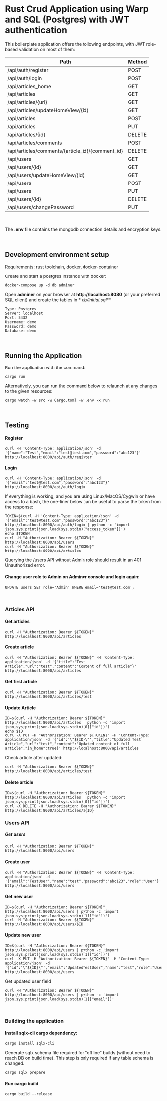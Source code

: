 # Rust Crud Application using Warp and SQL (Postgres) with JWT authentication

This boilerplate application offers the following endpoints, with JWT role-based validation on most of them:

| Path                                             | Method |
|--------------------------------------------------|--------|
| /api/auth/register                               | POST   |
| /api/auth/login                                  | POST   |
| /api/articles_home                               | GET    |
| /api/articles                                    | GET    |
| /api/articles/{url}                              | GET    |
| /api/articles/updateHomeView/{id}                | GET    |
| /api/articles                                    | POST   |
| /api/articles                                    | PUT    |
| /api/articles/{id}                               | DELETE |
| /api/articles/comments                           | POST   |
| /api/articles/comments/{article_id}/{comment_id} | DELETE |
| /api/users                                       | GET    |
| /api/users/{id}                                  | GET    |
| /api/users/updateHomeView/{id}                   | GET    |
| /api/users                                       | POST   |
| /api/users                                       | PUT    |
| /api/users/{id}                                  | DELETE |
| /api/users/changePassword                        | PUT    |

<br />

The **.env** file contains the mongodb connection details and encryption keys.

<br />

## Development environment setup

Requirements: rust toolchain, docker, docker-container

Create and start a postgres instance with docker:

    docker-compose up -d db adminer

Open **adminer** on your browser at **http://localhost:8080** (or your preferred SQL client) and create the tables in *
*db/initial.sql***

    Type: Postgres
    Server: localhost
    Port: 5432
    Username: demo
    Password: demo
    Database: demo

<br />

## Running the Application

Run the application with the command:

    cargo run

Alternatively, you can run the command below to relaunch at any changes to the given resources:

    cargo watch -w src -w Cargo.toml -w .env -x run

<br />

## Testing

#### Register

    curl -H 'Content-Type: application/json' -d '{"name":"Test","email":"test@test.com","password":"abc123"}' http://localhost:8000/api/auth/register

#### Login

    curl -H 'Content-Type: application/json' -d '{"email":"test@test.com","password":"abc123"}' http://localhost:8000/api/auth/login

If everything is working, and you are using Linux/MacOS/Cygwin or have access to a bash, the one-liner below can be
useful to parse the token from the response:

    TOKEN=$(curl -H 'Content-Type: application/json' -d '{"email":"test@test.com","password":"abc123"}' http://localhost:8000/api/auth/login | python -c 'import json,sys;print(json.load(sys.stdin)["access_token"])')
    echo $TOKEN
    curl -H "Authorization: Bearer ${TOKEN}" http://localhost:8000/api/users
    curl -H "Authorization: Bearer ${TOKEN}" http://localhost:8000/api/articles

Querying the /users API without Admin role should result in an 401 Unauthorized error.

#### Change user role to Admin on Adminer console and login again:

    UPDATE users SET role='Admin' WHERE email='test@test.com';

<br />

### Articles API

#### Get articles

    curl -H "Authorization: Bearer ${TOKEN}" http://localhost:8000/api/articles

#### Create article

    curl -H "Authorization: Bearer ${TOKEN}" -H 'Content-Type: application/json' -d '{"title":"Test Article","url":"test","content":"Content of full article"}' http://localhost:8000/api/articles 

#### Get first article

    curl -H "Authorization: Bearer ${TOKEN}" http://localhost:8000/api/articles/test

#### Update Article

    ID=$(curl -H "Authorization: Bearer ${TOKEN}" http://localhost:8000/api/articles | python -c 'import json,sys;print(json.load(sys.stdin)[0]["id"])')
    echo $ID
    curl -X PUT -H "Authorization: Bearer ${TOKEN}" -H 'Content-Type: application/json' -d '{"id":'\"${ID}\"',"title":"Updated Test Article","url":"test","content":"Updated content of full article","in_home":true}' http://localhost:8000/api/articles

Check article after updated:

    curl -H "Authorization: Bearer ${TOKEN}" http://localhost:8000/api/articles/test

#### Delete article

    ID=$(curl -H "Authorization: Bearer ${TOKEN}" http://localhost:8000/api/articles | python -c 'import json,sys;print(json.load(sys.stdin)[0]["id"])')
    curl -X DELETE -H "Authorization: Bearer ${TOKEN}" http://localhost:8000/api/articles/${ID}

### Users API

##### Get users

    curl -H "Authorization: Bearer ${TOKEN}" http://localhost:8000/api/users

#### Create user

    curl -H "Authorization: Bearer ${TOKEN}" -H 'Content-Type: application/json' -d '{"email":"TestUser","name":"test","password":"abc123","role":"User"}' http://localhost:8000/api/users 

#### Get new user

    ID=$(curl -H "Authorization: Bearer ${TOKEN}" http://localhost:8000/api/users | python -c 'import json,sys;print(json.load(sys.stdin)[1]["id"])')
    curl -H "Authorization: Bearer ${TOKEN}" http://localhost:8000/api/users/$ID

#### Update new user

    ID=$(curl -H "Authorization: Bearer ${TOKEN}" http://localhost:8000/api/users | python -c 'import json,sys;print(json.load(sys.stdin)[1]["id"])')
    curl -X PUT -H "Authorization: Bearer ${TOKEN}" -H 'Content-Type: application/json' -d '{"id":'\"${ID}\"',"email":"UpdatedTestUser","name":"test","role":"User"}' http://localhost:8000/api/users 

Get updated user field

    curl -H "Authorization: Bearer ${TOKEN}" http://localhost:8000/api/users | python -c 'import json,sys;print(json.load(sys.stdin)[1]["email"])'

<br />

### **Building the application**

#### Install sqlx-cli cargo dependency:

    cargo install sqlx-cli

Generate sqlx schema file required for "offline" builds (without need to reach DB on build time). This step is only
required if any table schema is changed.

    cargo sqlx prepare

#### Run cargo build

    cargo build --release
